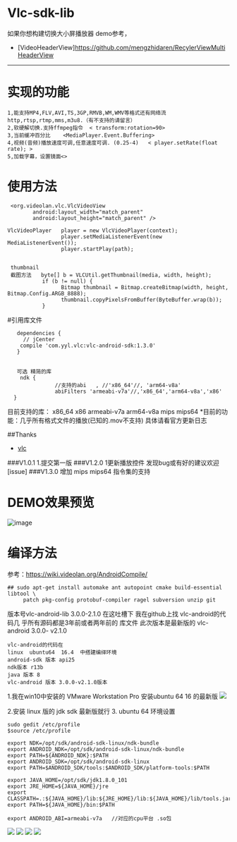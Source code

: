 # Vlc-sdk-lib
如果你想构建切换大小屏播放器 demo参考，
  * [VideoHeaderView]https://github.com/mengzhidaren/RecylerViewMultiHeaderView
---

# 实现的功能
```
1,能支持MP4,FLV,AVI,TS,3GP,RMVB,WM,WMV等格式还有网络流 http,rtsp,rtmp,mms,m3u8.（有不支持的请留言）
2,软硬解切换.支持ffmpeg指令  < transform:rotation=90>
3,当前缓冲百分比    <MediaPlayer.Event.Buffering>
4,视频(音频)播放速度可调,任意速度可调. (0.25-4)   < player.setRate(float rate); >
5,加载字幕，设置镜面<>
```
# 使用方法
```
 <org.videolan.vlc.VlcVideoView
        android:layout_width="match_parent"
        android:layout_height="match_parent" />

VlcVideoPlayer   player = new VlcVideoPlayer(context);
                 player.setMediaListenerEvent(new MediaListenerEvent());
                 player.startPlay(path);
                 
                 
 thumbnail        
 截图方法   byte[] b = VLCUtil.getThumbnail(media, width, height);
           if (b != null) {
                 Bitmap thumbnail = Bitmap.createBitmap(width, height, Bitmap.Config.ARGB_8888);
                 thumbnail.copyPixelsFromBuffer(ByteBuffer.wrap(b));
           }
```

#引用库文件
```
   dependencies {
     // jCenter
    compile 'com.yyl.vlc:vlc-android-sdk:1.3.0'
   }
   
   
   可选 精简的库
    ndk {
               //支持的abi   , //'x86_64'//, 'arm64-v8a'
               abiFilters 'armeabi-v7a'//,'x86_64','arm64-v8a','x86'
  }
```

目前支持的库： x86_64     x86    armeabi-v7a    arm64-v8a    mips    mips64
*目前的功能：几乎所有格式文件的播放(已知的.mov不支持)  具体请看官方更新日志

##Thanks
* [vlc](https://www.videolan.org)

###V1.0.1
1.提交第一版
###V1.2.0
1更新播放控件
发现bug或有好的建议欢迎[issue]
###V1.3.0
增加 mips   mips64  指令集的支持
# DEMO效果预览
![image](https://github.com/mengzhidaren/VlcPlayer/blob/master/GIF/j1.gif)

# 编译方法
参考：https://wiki.videolan.org/AndroidCompile/
```
## sudo apt-get install automake ant autopoint cmake build-essential libtool \
     patch pkg-config protobuf-compiler ragel subversion unzip git
```
版本号vlc-android-lib 3.0.0-2.1.0
 在这吐槽下 我在github上找 vlc-android的代码几 乎所有源码都是3年前或者两年前的 库文件
此次版本是最新版的 vlc-android 3.0.0- v2.1.0
```
vlc-android的代码在
linux  ubuntu64  16.4  中搭建编绎环境
android-sdk 版本 api25
ndk版本 r13b
java 版本 8
vlc-android 版本 3.0.0-v2.1.0版本
```
1.我在win10中安装的  VMware Workstation Pro
安装ubuntu 64  16 的最新版
![](https://raw.githubusercontent.com/mengzhidaren/Vlc-sdk-lib/master/screenshots/1.png)

2.安装  linux 版的  jdk   sdk 最新版就行
3.  ubuntu 64 环境设置
```
sudo gedit /etc/profile
$source /etc/profile

export NDK=/opt/sdk/android-sdk-linux/ndk-bundle
export ANDROID_NDK=/opt/sdk/android-sdk-linux/ndk-bundle
export PATH=${ANDROID_NDK}:$PATH
export ANDROID_SDK=/opt/sdk/android-sdk-linux
export PATH=$ANDROID_SDK/tools:$ANDROID_SDK/platform-tools:$PATH

export JAVA_HOME=/opt/sdk/jdk1.8.0_101
export JRE_HOME=${JAVA_HOME}/jre
export CLASSPATH=.:${JAVA_HOME}/lib:${JRE_HOME}/lib:${JAVA_HOME}/lib/tools.jar
export PATH=${JAVA_HOME}/bin:$PATH

export ANDROID_ABI=armeabi-v7a   //对应的cpu平台 .so包
```

![](https://raw.githubusercontent.com/mengzhidaren/Vlc-sdk-lib/master/screenshots/3.png)
![](https://raw.githubusercontent.com/mengzhidaren/Vlc-sdk-lib/master/screenshots/4.png)
![](https://raw.githubusercontent.com/mengzhidaren/Vlc-sdk-lib/master/screenshots/8.png)
![](https://raw.githubusercontent.com/mengzhidaren/Vlc-sdk-lib/master/screenshots/9.png)

